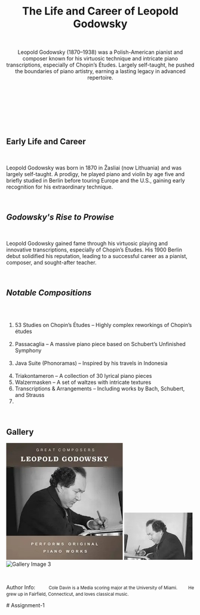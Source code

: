 <!DOCTYPE html>
<html lang="en">
<head>
    <meta charset="UTF-8"
    meta name="viewport" content="width=device-width, initial-scale1.0">
    <meta name="author" content="Cole Davin">
    <meta name="description" content="An informationsl webpage about Leopold Godowsky">
    <meta name="keywords" content="Leopold Godowsky, Chopin Studies, Passacaglia">
    <title> All About Leopold Godowsky</title>
</head>
<body>
    <header>
        <h1> The Life and Career of Leopold Godowsky </h1>
        <p> Leopold Godowsky (1870–1938) was a Polish-American pianist and
composer known for his virtuosic technique and intricate piano transcriptions, especially of Chopin’s Études. Largely self-taught, he pushed the boundaries of piano artistry, earning a lasting legacy in advanced repertoire. </p>
    </header>
<!-- This is the main area -->
 <main>
    <!-- Section 1 -->
<section>
    <h2>Early Life and Career</h2>
    <p>Leopold Godowsky was born in 1870 in Žasliai (now Lithuania) and was largely self-taught. A prodigy, he played piano and violin by age five and briefly studied in Berlin before touring Europe and the U.S., gaining early recognition for his extraordinary technique.
</section>
<!-- Section 2-->
 <section>
    <em> <h2>Godowsky's Rise to Prowise</h2> </em>
    <p>Leopold Godowsky gained fame through his virtuosic playing and innovative transcriptions, especially of Chopin’s Études. His 1900 Berlin debut solidified his reputation, leading
to a successful career as a pianist, composer, and sought-after teacher.<p>


 </section>
 <!--Section 3-->
 <section>
   <em> <h2>Notable Compositions</h2> </em> 
    <ol> 
        <li>53 Studies on Chopin’s Études – Highly complex reworkings of Chopin’s études</li>
        <li>Passacaglia – A massive piano piece based on Schubert’s Unfinished Symphony</li>
        <li>Java Suite (Phonoramas) – Inspired by his travels in Indonesia</li>
        <li>Triakontameron – A collection of 30 lyrical piano pieces</li>
        <li>Walzermasken – A set of waltzes with intricate textures</li>
        <li>Transcriptions & Arrangements – Including works by Bach, Schubert, and Strauss<li>
    </ol>
 </ul>
 </section>
 <!--Section 5-->
 <section> 
<h2> Gallery </h2>
  <img src="images/Image 2.jpg" alt="Gallery Image 2">
  <img src="images/Image1.jpg" alt="Gallery Image 1">
  <img src="images/Image3.jpg" alt="Gallery Image 3"
    <p></p>
</p>
 </main>

<section> 
 <footer>
    <p>Author Info:
    <small> 
    Cole Davin is a Media scoring major at the University of Miami.
        He grew up in Fairfield, Connecticut, and loves classical music.</small> </p> </section> </footer>
</body>
</html># Assignment-1